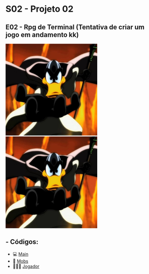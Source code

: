# S02 - Projeto 02
## E02 - Rpg de Terminal (Tentativa de criar um jogo em andamento kk)
<img src="OMagoEImplacavel.jpg" width="300"> <img src="OMagoEImplacavel.jpg" width="300">

## - Códigos: 
- 💻 [Main](Principal.java)
- 🐲 [Mobs](Mobs/Mob.java)
- 🧙🏻‍♂️ [Jogador](Jogadores/Jogador.java)